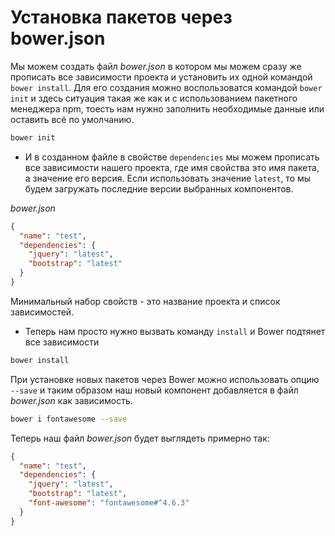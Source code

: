 # Установка пакетов через bower.json

Мы можем создать файл *bower.json* в котором мы можем сразу же прописать все зависимости проекта и установить их одной командой `bower install`. Для его создания можно воспользоватся командой `bower init` и здесь ситуация такая же как и с использованием пакетного менеджера npm, тоесть нам нужно заполнить необходимые данные или оставить всё по умолчанию.

```bash
bower init
```

* И в созданном файле в свойстве `dependencies` мы можем прописать все зависимости нашего проекта, где имя свойства это имя пакета, а значение его версия. Если использовать значение `latest`, то мы будем загружать последние версии выбранных компонентов.

*bower.json*

```json
{
  "name": "test",
  "dependencies": {
    "jquery": "latest",
    "bootstrap": "latest"
  }
}
```

Минимальный набор свойств - это название проекта и список зависимостей.

* Теперь нам просто нужно вызвать команду `install` и Bower подтянет все зависимости

```bash
bower install
```

При установке новых пакетов через Bower можно использовать опцию `--save` и таким образом наш новый компонент добавляется в файл *bower.json* как зависимость.

```bash
bower i fontawesome --save
```

Теперь наш файл *bower.json* будет выглядеть примерно так:

```json
{
  "name": "test",
  "dependencies": {
    "jquery": "latest",
    "bootstrap": "latest",
    "font-awesome": "fontawesome#^4.6.3"
  }
}
```